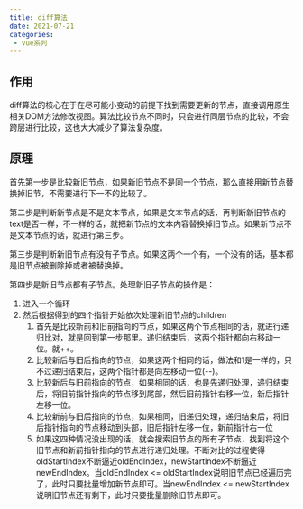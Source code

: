 ```yaml
---
title: diff算法
date: 2021-07-21
categories: 
 - vue系列
---
```


## 作用
diff算法的核心在于在尽可能小变动的前提下找到需要更新的节点，直接调用原生相关DOM方法修改视图。算法比较节点不同时，只会进行同层节点的比较，不会跨层进行比较，这也大大减少了算法复杂度。

## 原理
首先第一步是比较新旧节点，如果新旧节点不是同一个节点，那么直接用新节点替换掉旧节，不需要进行下一不的比较了。

第二步是判断新节点是不是文本节点，如果是文本节点的话，再判断新旧节点的text是否一样，不一样的话，就把新节点的文本内容替换掉旧节点。如果新节点不是文本节点的话，就进行第三步。

第三步是判断新旧节点有没有子节点。如果这两个一个有，一个没有的话，基本都是旧节点被删除掉或者被替换掉。

第四步是新旧节点都有子节点。处理新旧子节点的操作是：
1. 进入一个循环
2. 然后根据得到的四个指针开始依次处理新旧节点的children
   1. 首先是比较新前和旧前指向的节点，如果这两个节点相同的话，就进行递归比对，就是回到第一步那里。递归结束后，这两个指针都向右移动一位。就++。
   2. 比较新后与旧后指向的节点，如果这两个相同的话，做法和1是一样的，只不过递归结束后，这两个指针都是向左移动一位(--)。
   3. 比较新后与旧前指向的节点，如果相同的话，也是先递归处理，递归结束后，将旧前指针指向的节点移到尾部，然后旧前指针右移一位，新后指针左移一位。
   4. 比较新前与旧后指向的节点，如果相同，旧递归处理，递归结束后，将旧后指针指向的节点移动到头部，旧后指针左移一位，新前指针右一位
   5. 如果这四种情况没出现的话，就会搜索旧节点的所有子节点，找到将这个旧节点和新前指针指向的节点进行递归处理。不断对比的过程使得oldStartIndex不断逼近oldEndIndex，newStartIndex不断逼近newEndIndex。当oldEndIndex <= oldStartIndex说明旧节点已经遍历完了，此时只要批量增加新节点即可。当newEndIndex <= newStartIndex说明旧节点还有剩下，此时只要批量删除旧节点即可。